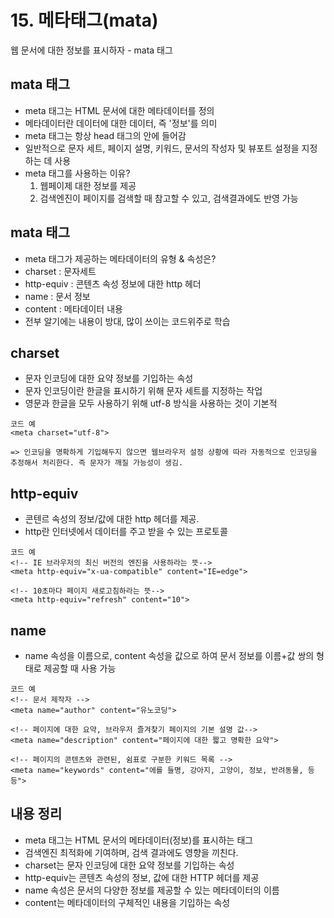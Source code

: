 # 15. 메타태그(mata)
웹 문서에 대한 정보를 표시하자 - mata 태그

## mata 태그

- meta 태그는 HTML 문서에 대한 메타데이터를 정의
- 메타데이터란 데이터에 대한 데이터, 즉 '정보'를 의미
- meta 태그는 항상 head 태그의 안에 들어감
- 일반적으로 문자 세트, 페이지 설명, 키워드, 문서의 작성자 및 뷰포트 설정을 지정하는 데 사용
- meta 태그를 사용하는 이유?
    1. 웹페이제 대한 정보를 제공
    2. 검색엔진이 페이지를 검색할 때 참고할 수 있고, 검색결과에도 반영 가능

## mata 태그

- meta 태그가 제공하는 메타데이터의 유형 & 속성은?
- charset : 문자세트
- http-equiv : 콘텐츠 속성 정보에 대한 http 헤더
- name : 문서 정보
- content : 메타데이터 내용
- 전부 알기에는 내용이 방대, 많이 쓰이는 코드위주로 학습

## charset

- 문자 인코딩에 대한 요약 정보를 기입하는 속성
- 문자 인코딩이란 한글을 표시하기 위해 문자 세트를 지정하는 작업
- 영문과 한글을 모두 사용하기 위해 utf-8 방식을 사용하는 것이 기본적
```
코드 예
<meta charset="utf-8">

=> 인코딩을 명확하게 기입해두지 않으면 웹브라우저 설정 상황에 따라 자동적으로 인코딩을 추정해서 처리한다. 즉 문자가 깨질 가능성이 생김.
```

## http-equiv

- 콘텐르 속성의 정보/값에 대한 http 헤더를 제공.
- http란 인터넷에서 데이터를 주고 받을 수 있는 프로토콜
```
코드 예
<!-- IE 브라우저의 최신 버전의 엔진을 사용하라는 뜻-->
<meta http-equiv="x-ua-compatible" content="IE=edge">

<!-- 10초마다 페이지 새로고침하라는 뜻-->
<meta http-equiv="refresh" content="10">
```

## name

- name 속성을 이름으로, content 속성을 값으로 하여 문서 정보를 이름+값 쌍의 형태로 제공할 때 사용 가능
```
코드 예
<!-- 문서 제작자 -->
<meta name="author" content="유노코딩">

<!-- 페이지에 대한 요약, 브라우저 즐겨찾기 페이지의 기본 설명 값-->
<meta name="description" content="페이지에 대한 짧고 명확한 요약">

<!-- 페이지의 콘텐츠와 관련된, 쉼표로 구분한 키워드 목록 -->
<meta name="keywords" content="에를 들명, 강아지, 고양이, 정보, 반려동물, 등등">
```

## 내용 정리

- meta 태그는 HTML 문서의 메타데이터(정보)를 표시하는 태그
- 검색엔진 최적화에 기여하며, 검색 결과에도 영향을 끼친다.
- charset는 문자 인코딩에 대한 요약 정보를 기입하는 속성
- http-equiv는 콘텐츠 속성의 정보, 값에 대한 HTTP 헤더를 제공
- name 속성은 문서의 다양한 정보를 제공할 수 있는 메타데이터의 이름
- content는 메타데이터의 구체적인 내용을 기입하는 속성

